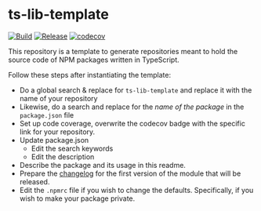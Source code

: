 # ts-lib-template
[![Build](https://github.com/infra-blocks/ts-lib-template/actions/workflows/build.yml/badge.svg)](https://github.com/infra-blocks/ts-lib-template/actions/workflows/build.yml)
[![Release](https://github.com/infra-blocks/ts-lib-template/actions/workflows/release.yml/badge.svg)](https://github.com/infra-blocks/ts-lib-template/actions/workflows/release.yml)
[![codecov](https://codecov.io/gh/infra-blocks/ts-lib-template/graph/badge.svg?token=VFA2PIC95S)](https://codecov.io/gh/infra-blocks/ts-lib-template)

This repository is a template to generate repositories meant to hold the source code
of NPM packages written in TypeScript.

Follow these steps after instantiating the template:
- Do a global search & replace for `ts-lib-template` and replace it with the name of your repository
- Likewise, do a search and replace for the *name of the package* in the `package.json` file
- Set up code coverage, overwrite the codecov badge with the specific link for your repository.
- Update package.json
  - Edit the search keywords
  - Edit the description
- Describe the package and its usage in this readme.
- Prepare the [changelog](CHANGELOG.md) for the first version of the module that will be released.
- Edit the `.npmrc` file if you wish to change the defaults. Specifically, if you wish to make your package private.
